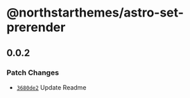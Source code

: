 # @northstarthemes/astro-set-prerender

## 0.0.2

### Patch Changes

- [`3680de2`](https://github.com/northstarthemes/astro-set-prerender/commit/3680de2b2327e3d5aebff0943c603c64259f5055) Update Readme
